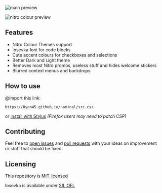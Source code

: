 ![main preview](https://user-images.githubusercontent.com/76652465/230675400-9deacd45-4604-4ab3-8265-6460d7a5cd83.png)

![nitro colour preview](https://user-images.githubusercontent.com/76652465/227583407-c29784ac-540d-4ee0-a3bd-eee6c32d51fb.png)

## Features

- Nitro Colour Themes support
- Iosevka font for code blocks
- Cute accent colours for checkboxes and selections
- Better Dark and Light theme
- Removes most Nitro promos, useless stuff and hides welcome stickers
- Blurred context menus and backdrops

## How to use

@import this link:

```
https://0yen45.github.io/nominal/src.css
```

or [install with Stylus](https://0yen45.github.io/nominal/clients/nominal.user.css) *(Firefox users may need to patch CSP)*

## Contributing

Feel free to [open issues](https://github.com/0yen45/nominal/issues/new/choose) and [pull requests](https://github.com/0yen45/nominal/compare) with your ideas on improvement or stuff that should be fixed.  

## Licensing

This repository is [MIT licensed](https://github.com/0yen45/nominal/blob/master/LICENSE.md)

Iosevka is available under [SIL OFL](https://github.com/be5invis/Iosevka/blob/main/LICENSE.md)
